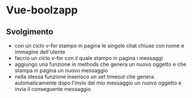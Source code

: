 Vue-boolzapp
===

## Svolgimento 
- con un ciclo v-for stampo in pagina le singole chat chiuse con nome e immagine dell'utente 
- faccio un ciclo v-for con il quale stampo in pagina i messaggi
- aggiungo una funzione in methods che genera un nuovo oggetto e che stampa in pagina un nuovo messaggio 
- nella stessa funzione inserisco un set timeout che genera automaticamente dopo l'invio del mio messaggio un nuovo oggetto e invia il conseguente messaggio 


